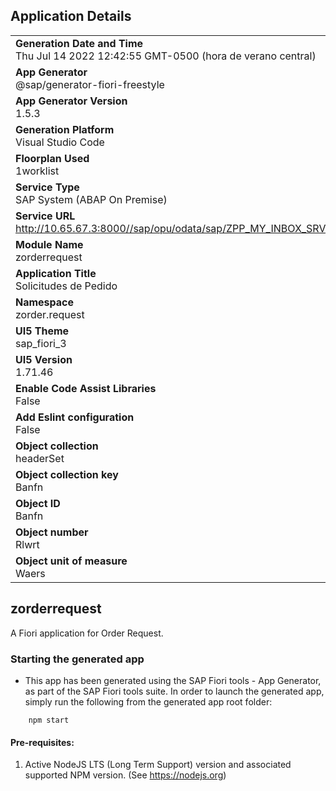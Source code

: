 ## Application Details
|               |
| ------------- |
|**Generation Date and Time**<br>Thu Jul 14 2022 12:42:55 GMT-0500 (hora de verano central)|
|**App Generator**<br>@sap/generator-fiori-freestyle|
|**App Generator Version**<br>1.5.3|
|**Generation Platform**<br>Visual Studio Code|
|**Floorplan Used**<br>1worklist|
|**Service Type**<br>SAP System (ABAP On Premise)|
|**Service URL**<br>http://10.65.67.3:8000//sap/opu/odata/sap/ZPP_MY_INBOX_SRV
|**Module Name**<br>zorderrequest|
|**Application Title**<br>Solicitudes de Pedido|
|**Namespace**<br>zorder.request|
|**UI5 Theme**<br>sap_fiori_3|
|**UI5 Version**<br>1.71.46|
|**Enable Code Assist Libraries**<br>False|
|**Add Eslint configuration**<br>False|
|**Object collection**<br>headerSet|
|**Object collection key**<br>Banfn|
|**Object ID**<br>Banfn|
|**Object number**<br>Rlwrt|
|**Object unit of measure**<br>Waers|

## zorderrequest

A Fiori application for Order Request.

### Starting the generated app

-   This app has been generated using the SAP Fiori tools - App Generator, as part of the SAP Fiori tools suite.  In order to launch the generated app, simply run the following from the generated app root folder:

```
    npm start
```

#### Pre-requisites:

1. Active NodeJS LTS (Long Term Support) version and associated supported NPM version.  (See https://nodejs.org)


